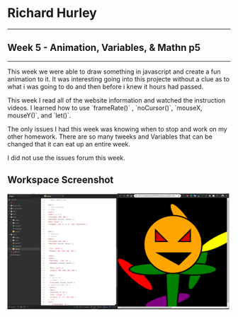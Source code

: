 # Richard Hurley
-----
## Week 5 - Animation, Variables, & Mathn p5
---

 This week we were able to draw something in javascript and create a fun animation to it. It was interesting going into this projecte without a clue as to what i was going to do and then before i knew it hours had passed.

<p> This week I read all of the website information and watched the instruction videos. I learned how to use `frameRate()` , `noCursor()`, `mouseX, mouseY()`, and `let()`. </p>

<p> The only issues I had this week was knowing when to stop and work on my other homework. There are so many tweeks and Variables that can be changed that it can eat up an entire week.


I did not use the issues forum this week.


## Workspace Screenshot
![screenshot](images/screenshot.png)
